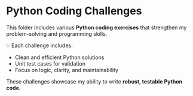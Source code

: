 # Python Coding Challenges

This folder includes various **Python coding exercises** that strengthen my problem-solving and programming skills.

💡 Each challenge includes:
- Clean and efficient Python solutions  
- Unit test cases for validation  
- Focus on logic, clarity, and maintainability  

These challenges showcase my ability to write **robust, testable Python code**.
